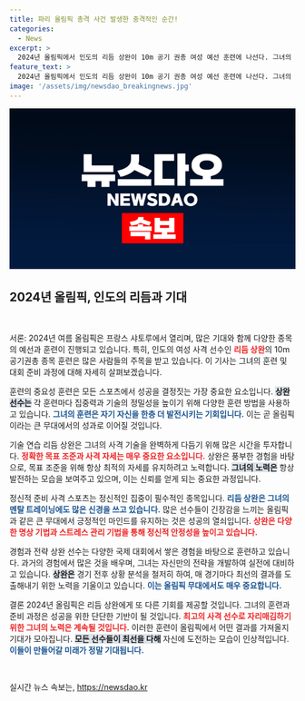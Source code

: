 ```yaml
---
title: 파리 올림픽 총격 사건 발생한 충격적인 순간!
categories:
  - News
excerpt: >
  2024년 올림픽에서 인도의 리듬 상완이 10m 공기 권총 여성 예선 훈련에 나선다. 그녀의 눈빛에는 결단력이 담겨있다. 사상 첫 금메달의 꿈이 다가오고 있다!
feature_text: >
  2024년 올림픽에서 인도의 리듬 상완이 10m 공기 권총 여성 예선 훈련에 나선다. 그녀의 눈빛에는 결단력이 담겨있다. 사상 첫 금메달의 꿈이 다가오고 있다!
image: '/assets/img/newsdao_breakingnews.jpg'
---
```


<p><img src="/assets/img/newsdao_breakingnews.jpg" alt="bookingtag 속보" /></p>

<h2 data-ke-size="size26">2024년 올림픽, 인도의 리듬과 기대</h2>

<p data-ke-size="size16">&nbsp;</p>

<p>서론:
2024년 여름 올림픽은 프랑스 샤토루에서 열리며, 많은 기대와 함께 다양한 종목의 예선과 훈련이 진행되고 있습니다. 특히, 인도의 여성 사격 선수인 <b><span style="color: #ee2323;">리듬 상완</span></b>의 10m 공기권총 종목 훈련은 많은 사람들의 주목을 받고 있습니다. 이 기사는 그녀의 훈련 및 대회 준비 과정에 대해 자세히 살펴보겠습니다.</p>

<p>훈련의 중요성
훈련은 모든 스포츠에서 성공을 결정짓는 가장 중요한 요소입니다. <b><span style="background-color: #21538527;">상완 선수는</span></b> 각 훈련마다 집중력과 기술의 정밀성을 높이기 위해 다양한 훈련 방법을 사용하고 있습니다. <b><span style="color: #1a5490;">그녀의 훈련은 자기 자신을 한층 더 발전시키는 기회입니다.</span></b> 이는 곧 올림픽이라는 큰 무대에서의 성과로 이어질 것입니다.</p>

<p>기술 연습
리듬 상완은 그녀의 사격 기술을 완벽하게 다듬기 위해 많은 시간을 투자합니다. <b><span style="color: #ee2323;">정확한 목표 조준과 사격 자세는 매우 중요한 요소입니다.</span></b> 상완은 풍부한 경험을 바탕으로, 목표 조준을 위해 항상 최적의 자세를 유지하려고 노력합니다. <b><span style="background-color: #21538527;">그녀의 노력은</span></b> 항상 발전하는 모습을 보여주고 있으며, 이는 신뢰를 얻게 되는 중요한 과정입니다.</p>

<p>정신적 준비
사격 스포츠는 정신적인 집중이 필수적인 종목입니다. <b><span style="color: #1a5490;">리듬 상완은 그녀의 멘탈 트레이닝에도 많은 신경을 쓰고 있습니다.</span></b> 많은 선수들이 긴장감을 느끼는 올림픽과 같은 큰 무대에서 긍정적인 마인드를 유지하는 것은 성공의 열쇠입니다. <b><span style="color: #ee2323;">상완은 다양한 명상 기법과 스트레스 관리 기법을 통해 정신적 안정성을 높이고 있습니다.</span></b></p>

<p>경험과 전략
상완 선수는 다양한 국제 대회에서 쌓은 경험을 바탕으로 훈련하고 있습니다. 과거의 경험에서 많은 것을 배우며, 그녀는 자신만의 전략을 개발하여 실전에 대비하고 있습니다. <b><span style="background-color: #21538527;">상완은</span></b> 경기 전후 상황 분석을 철저히 하여, 매 경기마다 최선의 결과를 도출해내기 위한 노력을 기울이고 있습니다. <b><span style="color: #1a5490;">이는 올림픽 무대에서도 매우 중요합니다.</span></b></p>

<p>결론
2024년 올림픽은 리듬 상완에게 또 다른 기회를 제공할 것입니다. 그녀의 훈련과 준비 과정은 성공을 위한 단단한 기반이 될 것입니다. <b><span style="color: #ee2323;">최고의 사격 선수로 자리매김하기 위한 그녀의 노력은 계속될 것입니다.</span></b> 이러한 훈련이 올림픽에서 어떤 결과를 가져올지 기대가 모아집니다. <b><span style="background-color: #21538527;">모든 선수들이 최선을 다해</span></b> 자신에 도전하는 모습이 인상적입니다. <b><span style="color: #1a5490;">이들이 만들어갈 미래가 정말 기대됩니다.</span></b></p>

<p data-ke-size="size16">&nbsp;</p>
실시간 뉴스 속보는, <a href="https://newsdao.kr" rel="dofollow">https://newsdao.kr</a>


